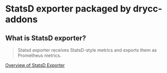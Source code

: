 # StatsD exporter packaged by drycc-addons

## What is StatsD exporter?

> Statsd exporter receives StatsD-style metrics and exports them as Prometheus metrics.

[Overview of StatsD Exporter](https://github.com/drycc-addons/containers/tree/main/containers/statsd-exporter)
